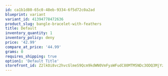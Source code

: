 ```yaml
---
id: ca1b1d80-65c0-48eb-9334-6f5d72c0a2ad
blueprint: variant
variant_id: 41394778472636
product_slug: bangle-bracelet-with-feathers
title: Default
inventory_quantity: 1
inventory_policy: deny
price: '42.99'
compare_at_price: '44.99'
grams: 0
requires_shipping: true
option1: 'Default Title'
storefront_id: Z2lkOi8vc2hvcGlmeS9Qcm9kdWN0VmFyaWFudC80MTM5NDc3ODQ3MjYzNg==
---
```

